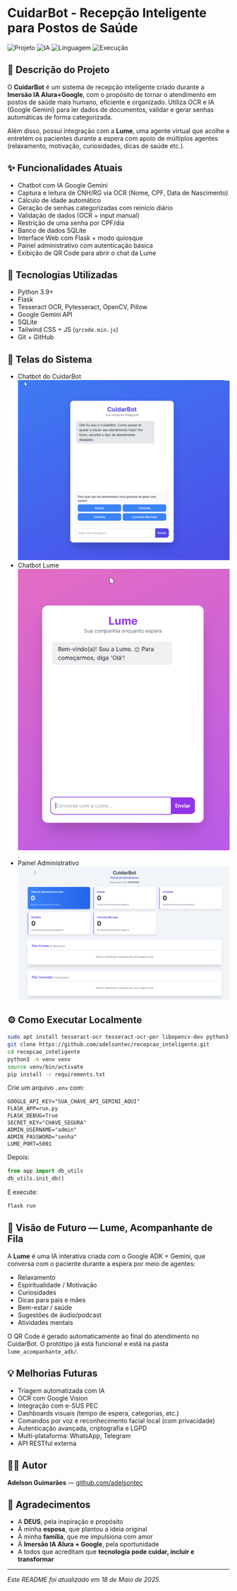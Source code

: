 # CuidarBot - Recepção Inteligente para Postos de Saúde

![Projeto](https://img.shields.io/badge/Projeto-CuidarBot-green?style=for-the-badge&logo=leaflet)
![IA](https://img.shields.io/badge/IA-Google%20Gemini-blue?style=for-the-badge&logo=google)
![Linguagem](https://img.shields.io/badge/Python-3.9%2B-yellow?style=for-the-badge&logo=python)
![Execução](https://img.shields.io/badge/Executado_em-Google%20Colab%20%7C%20Local-orange?style=for-the-badge&logo=googlecolab)

## 📝 Descrição do Projeto

O **CuidarBot** é um sistema de recepção inteligente criado durante a **Imersão IA Alura+Google**, com o propósito de tornar o atendimento em postos de saúde mais humano, eficiente e organizado. Utiliza OCR e IA (Google Gemini) para ler dados de documentos, validar e gerar senhas automáticas de forma categorizada.

Além disso, possui integração com a **Lume**, uma agente virtual que acolhe e entretém os pacientes durante a espera com apoio de múltiplos agentes (relaxamento, motivação, curiosidades, dicas de saúde etc.).

## ✨ Funcionalidades Atuais

- Chatbot com IA Google Gemini
- Captura e leitura de CNH/RG via OCR (Nome, CPF, Data de Nascimento)
- Cálculo de idade automático
- Geração de senhas categorizadas com reinício diário
- Validação de dados (OCR + input manual)
- Restrição de uma senha por CPF/dia
- Banco de dados SQLite
- Interface Web com Flask + modo quiosque
- Painel administrativo com autenticação básica
- Exibição de QR Code para abrir o chat da Lume

## 🚀 Tecnologias Utilizadas

- Python 3.9+
- Flask
- Tesseract OCR, Pytesseract, OpenCV, Pillow
- Google Gemini API
- SQLite
- Tailwind CSS + JS (`qrcode.min.js`)
- Git + GitHub

## 📸 Telas do Sistema

- Chatbot do CuidarBot ![ChatBot](./app/templates/imagens/ChatBot.png)
- Chatbot Lume ![Lume](./app/templates/imagens/lume.png).
- Painel Administrativo ![Admin](./app/templates/imagens/admin.png)

## ⚙️ Como Executar Localmente

```bash
sudo apt install tesseract-ocr tesseract-ocr-por libopencv-dev python3-opencv
git clone https://github.com/adelsontec/recepcao_inteligente.git
cd recepcao_inteligente
python3 -m venv venv
source venv/bin/activate
pip install -r requirements.txt
```

Crie um arquivo `.env` com:

```env
GOOGLE_API_KEY="SUA_CHAVE_API_GEMINI_AQUI"
FLASK_APP=run.py
FLASK_DEBUG=True
SECRET_KEY="CHAVE_SEGURA"
ADMIN_USERNAME="admin"
ADMIN_PASSWORD="senha"
LUME_PORT=5001
```

Depois:

```python
from app import db_utils
db_utils.init_db()
```

E execute:

```bash
flask run
```

## 🔮 Visão de Futuro — Lume, Acompanhante de Fila

A **Lume** é uma IA interativa criada com o Google ADK + Gemini, que conversa com o paciente durante a espera por meio de agentes:

- Relaxamento
- Espiritualidade / Motivação
- Curiosidades
- Dicas para pais e mães
- Bem-estar / saúde
- Sugestões de áudio/podcast
- Atividades mentais

O QR Code é gerado automaticamente ao final do atendimento no CuidarBot. O protótipo já está funcional e está na pasta `lume_acompanhante_adk/`.

## 💡 Melhorias Futuras

- Triagem automatizada com IA
- OCR com Google Vision
- Integração com e-SUS PEC
- Dashboards visuais (tempo de espera, categorias, etc.)
- Comandos por voz e reconhecimento facial local (com privacidade)
- Autenticação avançada, criptografia e LGPD
- Multi-plataforma: WhatsApp, Telegram
- API RESTful externa

## 👨‍💻 Autor

**Adelson Guimarães** — [github.com/adelsontec](https://github.com/adelsontec)

## 🙏 Agradecimentos

- A **DEUS**, pela inspiração e propósito
- À minha **esposa**, que plantou a ideia original
- À minha **família**, que me impulsiona com amor
- À **Imersão IA Alura + Google**, pela oportunidade
- A todos que acreditam que **tecnologia pode cuidar, incluir e transformar**

---

*Este README foi atualizado em 18 de Maio de 2025.*
